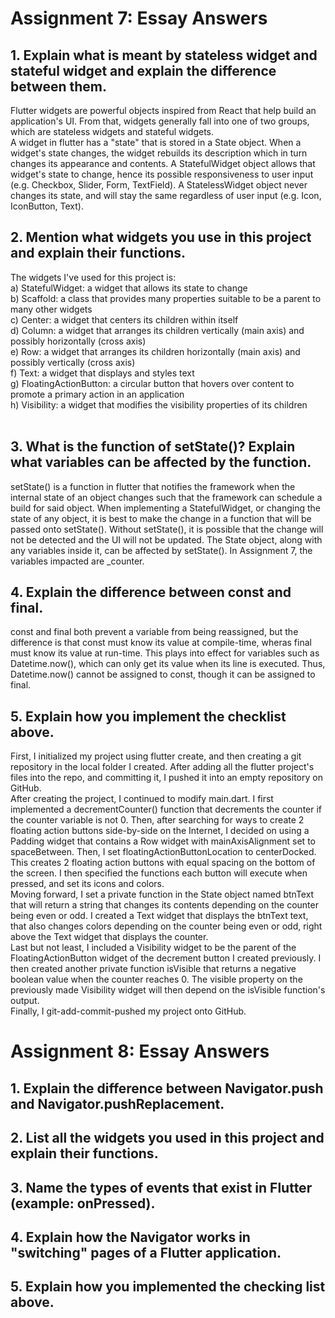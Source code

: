 # Assignment 7: Essay Answers

## 1. Explain what is meant by stateless widget and stateful widget and explain the difference between them.
Flutter widgets are powerful objects inspired from React that help build an application's UI. From that, widgets generally fall into one of two groups, which are stateless widgets and stateful widgets. <br>
A widget in flutter has a "state" that is stored in a State object. When a widget's state changes, the widget rebuilds its description which in turn changes its appearance and contents. A StatefulWidget object allows that widget's state to change, hence its possible responsiveness to user input (e.g. Checkbox, Slider, Form, TextField). A StatelessWidget object never changes its state, and will stay the same regardless of user input (e.g. Icon, IconButton, Text). <br>

## 2. Mention what widgets you use in this project and explain their functions.
The widgets I've used for this project is: <br>
a) StatefulWidget: a widget that allows its state to change <br>
b) Scaffold: a class that provides many properties suitable to be a parent to many other widgets <br>
c) Center: a widget that centers its children within itself <br>
d) Column: a widget that arranges its children vertically (main axis) and possibly horizontally (cross axis) <br>
e) Row: a widget that arranges its children horizontally (main axis) and possibly vertically (cross axis) <br>
f) Text: a widget that displays and styles text <br>
g) FloatingActionButton: a circular button that hovers over content to promote a primary action in an application <br>
h) Visibility: a widget that modifies the visibility properties of its children <br>
<br>

## 3. What is the function of setState()? Explain what variables can be affected by the function.
setState() is a function in flutter that notifies the framework when the internal state of an object changes such that the framework can schedule a build for said object. When implementing a StatefulWidget, or changing the state of any object, it is best to make the change in a function that will be passed onto setState().
Without setState(), it is possible that the change will not be detected and the UI will not be updated.
The State object, along with any variables inside it, can be affected by setState(). In Assignment 7, the variables impacted are _counter. <br>

## 4. Explain the difference between const and final.
const and final both prevent a variable from being reassigned, but the difference is that const must know its value at compile-time, wheras final must know its value at run-time. This plays into effect for variables such as Datetime.now(), which can only get its value when its line is executed. Thus, Datetime.now() cannot be assigned to const, though it can be assigned to final. <br>

## 5. Explain how you implement the checklist above.
First, I initialized my project using flutter create, and then creating a git repository in the local folder I created. After adding all the flutter project's files into the repo, and committing it, I pushed it into an empty repository on GitHub. <br>
After creating the project, I continued to modify main.dart. I first implemented a decrementCounter() function that decrements the counter if the counter variable is not 0. Then, after searching for ways to create 2 floating action buttons side-by-side on the Internet, I decided on using a Padding widget that contains a Row widget with mainAxisAlignment set to spaceBetween. Then, I set floatingActionButtonLocation to centerDocked. This creates 2 floating action buttons with equal spacing on the bottom of the screen. I then specified the functions each button will execute when pressed, and set its icons and colors. <br>
Moving forward, I set a private function in the State object named btnText that will return a string that changes its contents depending on the counter being even or odd. I created a Text widget that displays the btnText text, that also changes colors depending on the counter being even or odd, right above the Text widget that displays the counter. <br>
Last but not least, I included a Visibility widget to be the parent of the FloatingActionButton widget of the decrement button I created previously. I then created another private function isVisible that returns a negative boolean value when the counter reaches 0. The visible property on the previously made Visibility widget will then depend on the isVisible function's output. <br>
Finally, I git-add-commit-pushed my project onto GitHub.

# Assignment 8: Essay Answers

## 1. Explain the difference between Navigator.push and Navigator.pushReplacement.

## 2. List all the widgets you used in this project and explain their functions.

## 3. Name the types of events that exist in Flutter (example: onPressed).

## 4. Explain how the Navigator works in "switching" pages of a Flutter application.

## 5. Explain how you implemented the checking list above.




